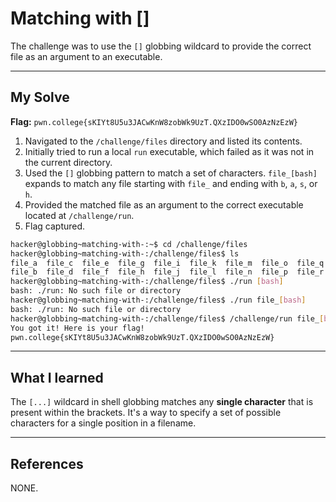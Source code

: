 # Matching with []

The challenge was to use the `[]` globbing wildcard to provide the correct file as an argument to an executable.

-----

## My Solve

**Flag:** `pwn.college{sKIYt8U5u3JACwKnW8zobWk9UzT.QXzIDO0wSO0AzNzEzW}`

1.  Navigated to the `/challenge/files` directory and listed its contents.
2.  Initially tried to run a local `run` executable, which failed as it was not in the current directory.
3.  Used the `[]` globbing pattern to match a set of characters. `file_[bash]` expands to match any file starting with `file_` and ending with `b`, `a`, `s`, or `h`.
4.  Provided the matched file as an argument to the correct executable located at `/challenge/run`.
5.  Flag captured.

<!-- end list -->

```bash
hacker@globbing~matching-with-:~$ cd /challenge/files
hacker@globbing~matching-with-:/challenge/files$ ls
file_a  file_c  file_e  file_g  file_i  file_k  file_m  file_o  file_q  file_s  file_u  file_w  file_y
file_b  file_d  file_f  file_h  file_j  file_l  file_n  file_p  file_r  file_t  file_v  file_x  file_z
hacker@globbing~matching-with-:/challenge/files$ ./run [bash]
bash: ./run: No such file or directory
hacker@globbing~matching-with-:/challenge/files$ ./run file_[bash]
bash: ./run: No such file or directory
hacker@globbing~matching-with-:/challenge/files$ /challenge/run file_[bash]
You got it! Here is your flag!
pwn.college{sKIYt8U5u3JACwKnW8zobWk9UzT.QXzIDO0wSO0AzNzEzW}
```

-----

## What I learned

The `[...]` wildcard in shell globbing matches any **single character** that is present within the brackets. It's a way to specify a set of possible characters for a single position in a filename.

-----

## References

NONE.